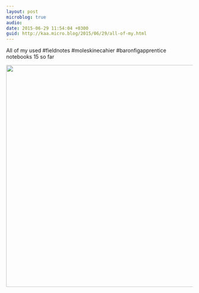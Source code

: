 ```yaml
---
layout: post
microblog: true
audio: 
date: 2015-06-29 11:54:04 +0300
guid: http://kaa.micro.blog/2015/06/29/all-of-my.html
---
```

All of my used #fieldnotes  #moleskinecahier #baronfigapprentice notebooks 15 so far

<img src="http://www.kaa.bz/uploads/2018/c0b1cff1c5.jpg" width="600" height="600" />
